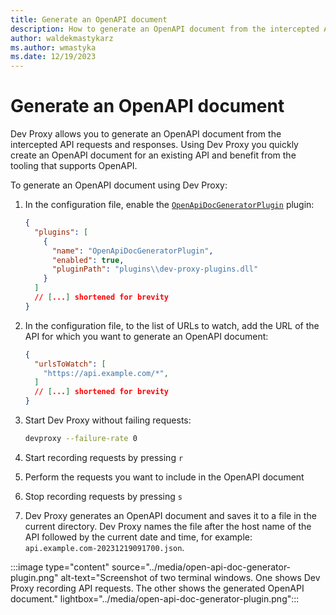 ```yaml
---
title: Generate an OpenAPI document
description: How to generate an OpenAPI document from the intercepted API requests and responses
author: waldekmastykarz
ms.author: wmastyka
ms.date: 12/19/2023
---
```


# Generate an OpenAPI document

Dev Proxy allows you to generate an OpenAPI document from the intercepted API requests and responses. Using Dev Proxy you quickly create an OpenAPI document for an existing API and benefit from the tooling that supports OpenAPI.

To generate an OpenAPI document using Dev Proxy:

1. In the configuration file, enable the [`OpenApiDocGeneratorPlugin`](../technical-reference/openapidocgeneratorplugin.md) plugin:

    ```json
    {
      "plugins": [
        {
          "name": "OpenApiDocGeneratorPlugin",
          "enabled": true,
          "pluginPath": "plugins\\dev-proxy-plugins.dll"
        }
      ]
      // [...] shortened for brevity
    }
    ```

1. In the configuration file, to the list of URLs to watch, add the URL of the API for which you want to generate an OpenAPI document:

    ```json
    { 
      "urlsToWatch": [
        "https://api.example.com/*",
      ]
      // [...] shortened for brevity
    }
    ```

1. Start Dev Proxy without failing requests:

    ```sh
    devproxy --failure-rate 0
    ```

1. Start recording requests by pressing `r`
1. Perform the requests you want to include in the OpenAPI document
1. Stop recording requests by pressing `s`
1. Dev Proxy generates an OpenAPI document and saves it to a file in the current directory. Dev Proxy names the file after the host name of the API followed by the current date and time, for example: `api.example.com-20231219091700.json`.

:::image type="content" source="../media/open-api-doc-generator-plugin.png" alt-text="Screenshot of two terminal windows. One shows Dev Proxy recording API requests. The other shows the generated OpenAPI document." lightbox="../media/open-api-doc-generator-plugin.png":::
